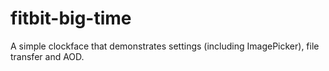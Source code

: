 # fitbit-big-time
A simple clockface that demonstrates settings (including ImagePicker), file transfer and AOD.
